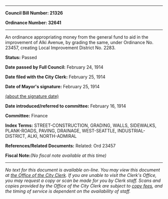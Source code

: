 

********

**Council Bill Number: 21326**
   
**Ordinance Number: 32641**
********

 An ordinance appropriating money from the general fund to aid in the improvement of Alki Avenue, by grading the same, under Ordinance No. 23457, creating Local Improvement District No. 2283.

**Status:** Passed
   
**Date passed by Full Council:** February 24, 1914
   
**Date filed with the City Clerk:** February 25, 1914
   
**Date of Mayor's signature:** February 25, 1914
   
[(about the signature date)](/~public/approvaldate.htm)
   
   
   
**Date introduced/referred to committee:** February 16, 1914
   
**Committee:** Finance
   
   
**Index Terms:** STREET-CONSTRUCTION, GRADING, WALLS, SIDEWALKS, PLANK-ROADS, PAVING, DRAINAGE, WEST-SEATTLE, INDUSTRIAL-DISTRICT, ALKI, NORTH-ADMIRAL

**References/Related Documents:** Related: Ord 23457

**Fiscal Note:**_(No fiscal note available at this time)_
********

_No text for this document is available on-line. You may view this document at [the Office of the City Clerk](http://www.seattle.gov/leg/clerk/contactUs.htm). If you are unable to visit the Clerk's Office, you may request a copy or scan be made for you by Clerk staff. Scans and copies provided by the Office of the City Clerk are subject to [copy fees](http://clerk.seattle.gov/~public/clerkfees.htm), and the timing of service is dependent on the availability of staff._

